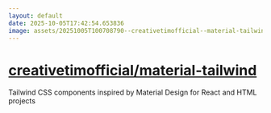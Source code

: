 ```yaml
---
layout: default
date: 2025-10-05T17:42:54.653836
image: assets/20251005T100708790--creativetimofficial--material-tailwind--20251005T101817223--cropped.png
---
```


# [creativetimofficial/material-tailwind](https://github.com/creativetimofficial/material-tailwind)

Tailwind CSS components inspired by Material Design for React and HTML projects
